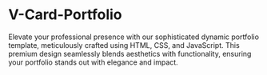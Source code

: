 # V-Card-Portfolio
Elevate your professional presence with our sophisticated dynamic portfolio template, meticulously crafted using HTML, CSS, and JavaScript. This premium design seamlessly blends aesthetics with functionality, ensuring your portfolio stands out with elegance and impact.
